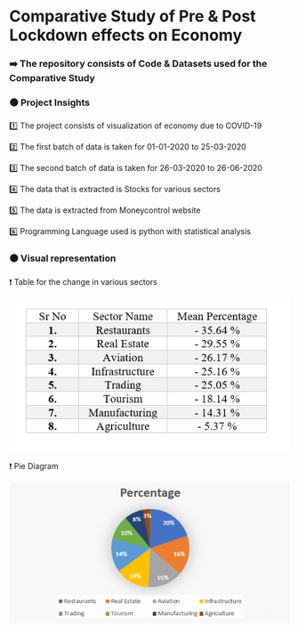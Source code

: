 # Comparative Study of Pre & Post Lockdown effects on Economy 

### ➡️ The repository consists of Code & Datasets used for the Comparative Study

### ⚫️ Project Insights

1️⃣ The project consists of visualization of economy due to COVID-19

2️⃣ The first batch of data is taken for 01-01-2020 to 25-03-2020  

3️⃣ The second batch of data is taken for 26-03-2020 to 26-06-2020

4️⃣ The data that is extracted is Stocks for various sectors

5️⃣ The data is extracted from Moneycontrol website 

6️⃣ Programming Language used is python with statistical analysis

### ⚫️ Visual representation 

❗️  Table for the change in various sectors

![](https://github.com/yashindulkar/Comparative-Study-of-Covid-19/blob/master/Images/Table.PNG)

❗️  Pie Diagram 

![](https://github.com/yashindulkar/Comparative-Study-of-Covid-19/blob/master/Images/Pie%20Diagram.PNG)
